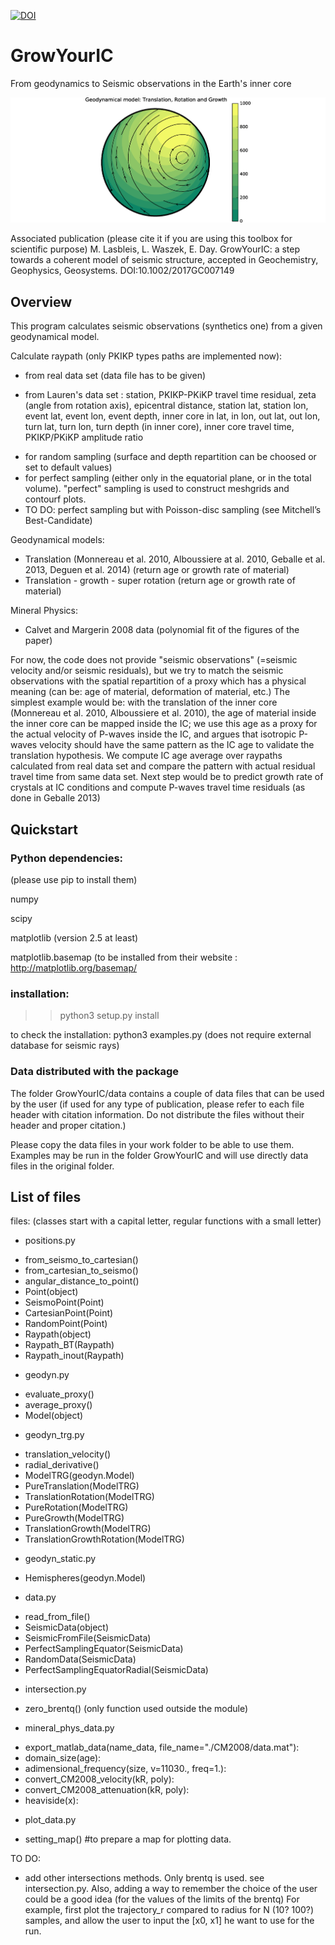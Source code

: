 

[![DOI](https://zenodo.org/badge/49926307.svg)](https://zenodo.org/badge/latestdoi/49926307)


# GrowYourIC
From geodynamics to Seismic observations in the Earth's inner core

![RotationTranslationGrowth](https://github.com/MarineLasbleis/GrowYourIC/blob/master/RTP.png "RotationTranslationGrowth")


Associated publication (please cite it if you are using this toolbox for scientific purpose)
M. Lasbleis, L. Waszek, E. Day. GrowYourIC: a step towards a coherent model of seismic structure,
accepted in Geochemistry, Geophysics, Geosystems. DOI:10.1002/2017GC007149


## Overview
This program calculates seismic observations (synthetics one) from
a given geodynamical model.

Calculate raypath (only PKIKP types paths are implemented now):
- from real data set (data file has to be given)
 * from Lauren's data set : station, PKIKP-PKiKP travel time residual, zeta (angle from rotation axis), epicentral distance, station lat, station lon, event lat, event lon, event depth, inner core in lat, in lon, out lat, out lon, turn lat, turn lon, turn depth (in inner core), inner core travel time, PKIKP/PKiKP amplitude ratio
- for random sampling (surface and depth repartition can be choosed or
set to default values)
- for perfect sampling (either only in the equatorial plane, or in the total volume). "perfect" sampling is used to construct meshgrids and contourf plots. 
- TO DO: perfect sampling but with Poisson-disc sampling (see Mitchell’s Best-Candidate)

Geodynamical models:
- Translation (Monnereau et al. 2010, Alboussiere at al. 2010, Geballe
et al. 2013, Deguen et al. 2014) (return age or growth rate of material)
- Translation - growth - super rotation (return age or growth rate of material)

Mineral Physics:
- Calvet and Margerin 2008 data (polynomial fit of the figures of the paper)


For now, the code does not provide "seismic observations" (=seismic velocity and/or seismic residuals), 
but we try
to match the seismic observations with the spatial repartition of a
proxy which has a physical meaning (can be: age of material,
deformation of material, etc.)
The simplest example would be:
with the translation of the inner core
(Monnereau et al. 2010, Alboussiere et al. 2010), the age of material
inside the inner core can be mapped inside the IC; we use this age as
a proxy for the actual velocity of P-waves inside the IC, and argues
that isotropic P-waves velocity should have the same pattern as the IC
age to validate the translation hypothesis. We compute IC age average
over raypaths calculated from real data set and compare the pattern
with actual residual travel time from same data set. Next step would
be to predict growth rate of crystals at IC conditions and compute
P-waves travel time residuals (as done in Geballe 2013)

## Quickstart

### Python dependencies:
(please use pip to install them)

numpy

scipy

matplotlib (version 2.5 at least)

matplotlib.basemap (to be installed from their website : http://matplotlib.org/basemap/ 

### installation: 
>> python3 setup.py install

to check the installation:
python3 examples.py
(does not require external database for seismic rays)

### Data distributed with the package

The folder GrowYourIC/data contains a couple of data files that can be used by the user 
(if used for any type of publication, please refer to each file header with citation information. 
Do not distribute the files without their header and proper citation.)

Please copy the data files in your work folder to be able to use them. Examples may be run in the folder GrowYourIC and will use directly data files in the original folder. 

## List of files

files: (classes start with a capital letter, regular functions with a small letter)
- positions.py
 + from_seismo_to_cartesian()
 + from_cartesian_to_seismo()
 + angular_distance_to_point()
 + Point(object)
 + SeismoPoint(Point)
 + CartesianPoint(Point)
 + RandomPoint(Point)
 + Raypath(object)
 + Raypath_BT(Raypath)
 + Raypath_inout(Raypath)
- geodyn.py
 + evaluate_proxy()
 + average_proxy()
 + Model(object)
- geodyn_trg.py
 + translation_velocity()
 + radial_derivative()
 + ModelTRG(geodyn.Model)
 + PureTranslation(ModelTRG)
 + TranslationRotation(ModelTRG)
 + PureRotation(ModelTRG)
 + PureGrowth(ModelTRG)
 + TranslationGrowth(ModelTRG)
 + TranslationGrowthRotation(ModelTRG)
- geodyn_static.py
 + Hemispheres(geodyn.Model)
- data.py
 + read_from_file()
 + SeismicData(object)
 + SeismicFromFile(SeismicData)
 + PerfectSamplingEquator(SeismicData)
 + RandomData(SeismicData)
 + PerfectSamplingEquatorRadial(SeismicData)
- intersection.py
 + zero_brentq() (only function used outside the module)
- mineral_phys_data.py
 + export_matlab_data(name_data, file_name="./CM2008/data.mat"):
 + domain_size(age):
 + adimensional_frequency(size, v=11030., freq=1.):
 + convert_CM2008_velocity(kR, poly):
 + convert_CM2008_attenuation(kR, poly):
 + heaviside(x):
- plot_data.py
 + setting_map() #to prepare a map for plotting data.


 TO DO:

- add other intersections methods. Only brentq is used. see intersection.py. Also, adding a way to remember the choice of the user could be a good idea (for the values of the limits of the brentq) For example, first plot the trajectory_r compared to radius for N (10? 100?) samples, and allow the user to input the [x0, x1] he want to use for the run. 
